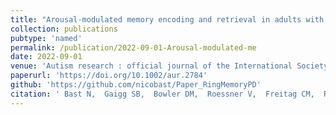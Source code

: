 ```yaml
---
title: "Arousal-modulated memory encoding and retrieval in adults with autism spectrum disorder."
collection: publications
pubtype: 'named'
permalink: /publication/2022-09-01-Arousal-modulated-me
date: 2022-09-01
venue: 'Autism research : official journal of the International Society for Autism Research'
paperurl: 'https://doi.org/10.1002/aur.2784'
github: 'https://github.com/nicobast/Paper_RingMemoryPD'
citation: ' Bast N,  Gaigg SB,  Bowler DM,  Roessner V,  Freitag CM,  Ring M, &quot;Arousal-modulated memory encoding and retrieval in adults with autism spectrum disorder..&quot; Autism research : official journal of the International Society for Autism Research, 2022.'
---
```

